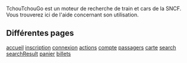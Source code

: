 

TchouTchouGo est un moteur de recherche de train et cars de la SNCF.
Vous trouverez ici de l'aide concernant son utilisation.

## Différentes pages

[accueil](accueil.md)
[inscription](signup.md)
[connexion](login.md)
[actions](actions_utilisateur.md)
[compte](compte.md)
[passagers](passagers.md)
[carte](map.md)
[search](search.md)
[searchResult](searchResult.md)
[panier](cart.md)
[billets](tickets.md)
